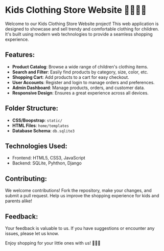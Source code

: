 # Kids Clothing Store Website 🧒👧👕👖

Welcome to our Kids Clothing Store Website project! This web application is designed to showcase and sell trendy and comfortable clothing for children. It's built using modern web technologies to provide a seamless shopping experience.

## Features:

- **Product Catalog**: Browse a wide range of children's clothing items.
- **Search and Filter**: Easily find products by category, size, color, etc.
- **Shopping Cart**: Add products to a cart for easy checkout.
- **User Accounts**: Register and login to manage orders and preferences.
- **Admin Dashboard**: Manage products, orders, and customer data.
- **Responsive Design**: Ensures a great experience across all devices.

## Folder Structure:
- **CSS/Boopstrap**: `static/`
- **HTML Files**: `home/templates`
- **Database Schema**: `db.sqlite3`


## Technologies Used:

- Frontend: HTML5, CSS3, JavaScript
- Backend: SQLite, Pyhthon, Django

## Contributing:

We welcome contributions! Fork the repository, make your changes, and submit a pull request. Help us improve the shopping experience for kids and parents alike!

## Feedback:

Your feedback is valuable to us. If you have suggestions or encounter any issues, please let us know.

Enjoy shopping for your little ones with us! 🌈👕👖

